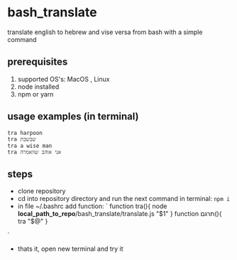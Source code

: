 # bash_translate
translate english to hebrew and vise versa from bash with a simple command  
## prerequisites
1. supported OS's: MacOS , Linux
2. node installed
3. npm or yarn
## usage examples (in terminal)
`tra harpoon` <br />
`tra שבשבת`<br />
`tra a wise man` <br />
`tra אני אוהב שוואמרה`
## steps
- clone repository
- cd into repository directory and run the next command in terminal: `npm i`
- in file ~/.bashrc add function:
`
function tra(){
	node **local_path_to_repo**/bash_translate/translate.js "$1"
}
function תרגם(){
	tra "$@"
}

`
- thats it, open new terminal and try it
